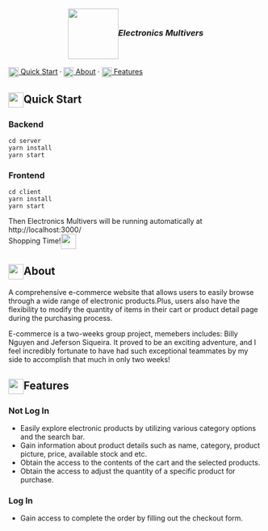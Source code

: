 ### <p align="center"><img height="100px" align="center" src="https://cdn.discordapp.com/attachments/899929905318486046/1110477371687059486/EM.png">_Electronics Multivers_</p>

[<img height="20px" align="center" src="https://www.svgrepo.com/show/285449/cocktail.svg"> Quick Start](#quick-start) · [<img height="20px" align="center" src="https://www.svgrepo.com/show/368401/info-bubble.svg"> About](#about) · [<img height="20px" align="center" src="https://www.svgrepo.com/show/285406/champagne.svg"> Features](#features) 

## <img height="30px" align="center" src="https://www.svgrepo.com/show/285449/cocktail.svg">Quick Start
### Backend
```
cd server
yarn install
yarn start
```
### Frontend
```
cd client
yarn install
yarn start
```
Then Electronics Multivers will be running automatically at <a herf="http://localhost:3000/">http://localhost:3000/</a><br/>
Shopping Time!<img height="30px" align="center" src="https://www.svgrepo.com/show/285397/cheers-alcohol.svg">

## <img height="30px" align="center" src="https://www.svgrepo.com/show/368401/info-bubble.svg">About
A comprehensive e-commerce website that allows users to easily browse through a wide range of electronic products.Plus, users also have the flexibility to modify the quantity of items in their cart or product detail page during the purchasing process.

E-commerce is a two-weeks group project, memebers includes: Billy Nguyen and Jeferson Siqueira. It proved to be an exciting adventure, and I feel incredibly fortunate to have had such exceptional teammates by my side to accomplish that much in only two weeks!

## <img height="30px" align="center" src="https://www.svgrepo.com/show/285406/champagne.svg">Features
### Not Log In
- Easily explore electronic products by utilizing various category options and the search bar.
- Gain information about product details such as name, category, product picture, price, available stock and etc.
- Obtain the access to the contents of the cart and the selected products.
- Obtain the access to adjust the quantity of a specific product for purchase.
### Log In
- Gain access to complete the order by filling out the checkout form.




